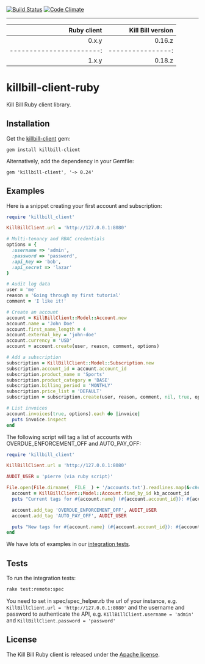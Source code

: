 [![Build Status](https://travis-ci.org/killbill/killbill-client-ruby.png)](https://travis-ci.org/killbill/killbill-client-ruby)
[![Code Climate](https://codeclimate.com/github/killbill/killbill-client-ruby.png)](https://codeclimate.com/github/killbill/killbill-client-ruby)

------------------------------------------------
| Ruby client              | Kill Bill version |
| -----------------------: | ----------------: |
| 0.x.y                    | 0.16.z            |
| -----------------------: | ----------------: |
| 1.x.y                    | 0.18.z            |


killbill-client-ruby
====================

Kill Bill Ruby client library.

Installation
------------

Get the [killbill-client](https://rubygems.org/gems/killbill-client) gem:

```
gem install killbill-client
```

Alternatively, add the dependency in your Gemfile:

```
gem 'killbill-client', '~> 0.24'
```

Examples
--------

Here is a snippet creating your first account and subscription:

```ruby
require 'killbill_client'

KillBillClient.url = 'http://127.0.0.1:8080'

# Multi-tenancy and RBAC credentials
options = {
  :username => 'admin',
  :password => 'password',
  :api_key => 'bob',
  :api_secret => 'lazar'
}

# Audit log data
user = 'me'
reason = 'Going through my first tutorial'
comment = 'I like it!'

# Create an account
account = KillBillClient::Model::Account.new
account.name = 'John Doe'
account.first_name_length = 4
account.external_key = 'john-doe'
account.currency = 'USD'
account = account.create(user, reason, comment, options)

# Add a subscription
subscription = KillBillClient::Model::Subscription.new
subscription.account_id = account.account_id
subscription.product_name = 'Sports'
subscription.product_category = 'BASE'
subscription.billing_period = 'MONTHLY'
subscription.price_list = 'DEFAULT'
subscription = subscription.create(user, reason, comment, nil, true, options)

# List invoices
account.invoices(true, options).each do |invoice|
  puts invoice.inspect
end
```

The following script will tag a list of accounts with OVERDUE_ENFORCEMENT_OFF and AUTO_PAY_OFF:

```ruby
require 'killbill_client'

KillBillClient.url = 'http://127.0.0.1:8080'

AUDIT_USER = 'pierre (via ruby script)'

File.open(File.dirname(__FILE__) + '/accounts.txt').readlines.map(&:chomp).each do |kb_account_id|
  account = KillBillClient::Model::Account.find_by_id kb_account_id
  puts "Current tags for #{account.name} (#{account.account_id}): #{account.tags.map(&:tag_definition_name).join(', ')}"

  account.add_tag 'OVERDUE_ENFORCEMENT_OFF', AUDIT_USER
  account.add_tag 'AUTO_PAY_OFF', AUDIT_USER

  puts "New tags for #{account.name} (#{account.account_id}): #{account.tags.map(&:tag_definition_name).join(', ')}"
end
```

We have lots of examples in our [integration tests](https://github.com/killbill/killbill-integration-tests).

Tests
-----

To run the integration tests:

```bash
rake test:remote:spec
```

You need to set in spec/spec_helper.rb the url of your instance, e.g. `KillBillClient.url = 'http://127.0.0.1:8080'` and the username and password to authenticate the API, e.g. `KillBillClient.username = 'admin'` and `KillBillClient.password = 'password'`

## License

The Kill Bill Ruby client is released under the [Apache license](http://www.apache.org/licenses/LICENSE-2.0).
